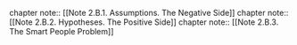 chapter note:: [[Note 2.B.1. Assumptions. The Negative Side]]
chapter note:: [[Note 2.B.2. Hypotheses. The Positive Side]]
chapter note:: [[Note 2.B.3. The Smart People Problem]]
